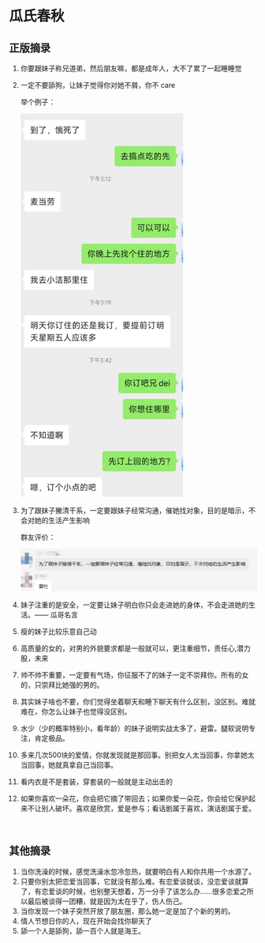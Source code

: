 # 瓜氏春秋

## 正版摘录

1. 你要跟妹子称兄道弟，然后朋友嘛，都是成年人，大不了累了一起睡睡觉
2. 一定不要舔狗，让妹子觉得你对她不屑，你不 care

    举个例子：

    ![image](imgs/image-20220922155756-2c7kj24.png)
3. 为了跟妹子撇清干系，一定要跟妹子经常沟通，催她找对象，目的是暗示，不会对她的生活产生影响

    群友评价：

    ![image](imgs/image-20220922155720-vkdg6dd.png)
4. 妹子注重的是安全，一定要让妹子明白你只会走进她的身体，不会走进她的生活。—— 瓜哥名言
5. 瘦的妹子比较乐意自己动
6. 高质量的女的，对男的外貌要求都是一般就可以，更注重细节，责任心,潜力股，未来
7. 帅不帅不重要，一定要有气场，你征服不了的妹子一定不崇拜你。所有的女的，只崇拜比她强的男的。
8. 其实妹子啥也不要，你们觉得坐着聊天和睡下聊天有什么区别，没区别。难就难在，你怎么让妹子也觉得没区别。
9. 水少（少的概率特别小，看年龄）的妹子说明实战太多了，避雷。腿软说明专注，肯定极品。
10. 多来几次500块的爱情，你就发现就是那回事。别把女人太当回事，你拿她太当回事，她就真拿自己当回事。
11. 看内衣是不是套装，穿套装的一般就是主动出击的
12. 如果你喜欢一朵花，你会把它摘了带回去；如果你爱一朵花，你会给它保护起来不让别人破坏。喜欢是欣赏，爱是参与；看话剧属于喜欢，演话剧属于爱。
‍

‍

## 其他摘录

1. 当你洗澡的时候，感觉洗澡水忽冷忽热，就要明白有人和你共用一个水源了。
2. 只要你别太把恋爱当回事，它就没有那么难。有恋爱谈就谈，没恋爱谈就算了，有恋爱谈的时候，也别整天想着，万一分手了该怎么办……很多恋爱之所以最后被谈得一团糟，就是因为太在乎了，伤人伤己。
3. 当你发现一个妹子突然开放了朋友圈，那么她一定是加了个新的男的。
4. 情人节想日你的人，现在开始会找你聊天了
5. 舔一个人是舔狗，舔一百个人就是海王。